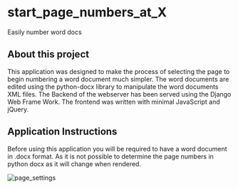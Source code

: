 # start_page_numbers_at_X
Easily number word docs

## About this project
This application was designed to make the process of selecting the page to begin numbering a word document much simpler.  The word documents are edited using the python-docx library to manipulate the word documents XML files. The Backend of the webserver has been served using the Django Web Frame Work. The frontend was written with minimal JavaScript and jQuery.

## Application Instructions
Before using this application you will be required to have a word document in .docx format.  As it is not possible to determine the page numbers in python docx as it will change when rendered.

![page_settings](hhttps://github.com/seddie95/start_page_numbers_at_X/tree/master/images/page_settings.PNG?raw=true)
